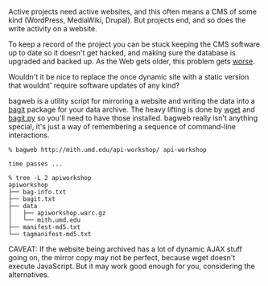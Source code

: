 Active projects need active websites, and this often means a CMS of 
some kind (WordPress, MediaWiki, Drupal). But projects end, and so
does the write activity on a website.

To keep a record of the project you can be stuck keeping the CMS software up 
to date so it doesn't get hacked, and making sure the database is upgraded 
and backed up. As the Web gets older, this problem gets [worse].

Wouldn't it be nice to replace the once dynamic site with a static version
that wouldnt' require software updates of any kind?

bagweb is a utility script for mirroring a website and writing the data into
a [bagit] package for your data archive. The heavy lifting is done by [wget]
and [bagit.py] so you'll need to have those installed. bagweb really isn't
anything special, it's just a way of remembering a sequence of command-line
interactions.

    % bagweb http://mith.umd.edu/api-workshop/ api-workshop
    
    time passes ...

    % tree -L 2 apiworkshop
    apiworkshop
    ├── bag-info.txt
    ├── bagit.txt
    ├── data
    │   ├── apiworkshop.warc.gz
    │   └── mith.umd.edu
    ├── manifest-md5.txt
    └── tagmanifest-md5.txt

CAVEAT: If the website being archived has a lot of dynamic AJAX stuff going on,
the mirror copy may not be perfect, because wget doesn't execute JavaScript. But
it may work good enough for you, considering the alternatives.

[bagit]: https://en.wikipedia/wiki/BagIt
[bagit.py]: https://github.com/libraryofcongress/bagit-python
[wget]: https://www.gnu.org/software/wget/
[worse]: http://www.newyorker.com/magazine/2015/01/26/cobweb

